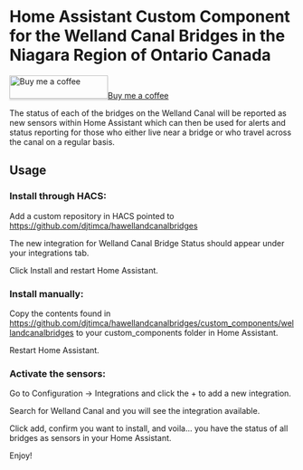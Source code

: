 # Home Assistant Custom Component for the Welland Canal Bridges in the Niagara Region of Ontario Canada

<a class="bmc-button" target="_blank" href="https://www.buymeacoffee.com/djtimca"><img src="https://cdn.buymeacoffee.com/buttons/bmc-new-btn-logo.svg" alt="Buy me a coffee" style="height: 41px !important;width: 174px !important;box-shadow: 0px 3px 2px 0px rgba(190, 190, 190, 0.5) !important;-webkit-box-shadow: 0px 3px 2px 0px rgba(190, 190, 190, 0.5) !important;">Buy me a coffee</a>

The status of each of the bridges on the Welland Canal will be reported as new sensors within Home Assistant which can then be used for alerts and status reporting for those who either live near a bridge or who travel across the canal on a regular basis.

## Usage

### Install through HACS:

Add a custom repository in HACS pointed to https://github.com/djtimca/hawellandcanalbridges

The new integration for Welland Canal Bridge Status should appear under your integrations tab.

Click Install and restart Home Assistant.

### Install manually:

Copy the contents found in https://github.com/djtimca/hawellandcanalbridges/custom_components/wellandcanalbridges to your custom_components folder in Home Assistant.

Restart Home Assistant.

### Activate the sensors:

Go to Configuration -> Integrations and click the + to add a new integration.

Search for Welland Canal and you will see the integration available.

Click add, confirm you want to install, and voila... you have the status of all bridges as sensors in your Home Assistant.

Enjoy!
